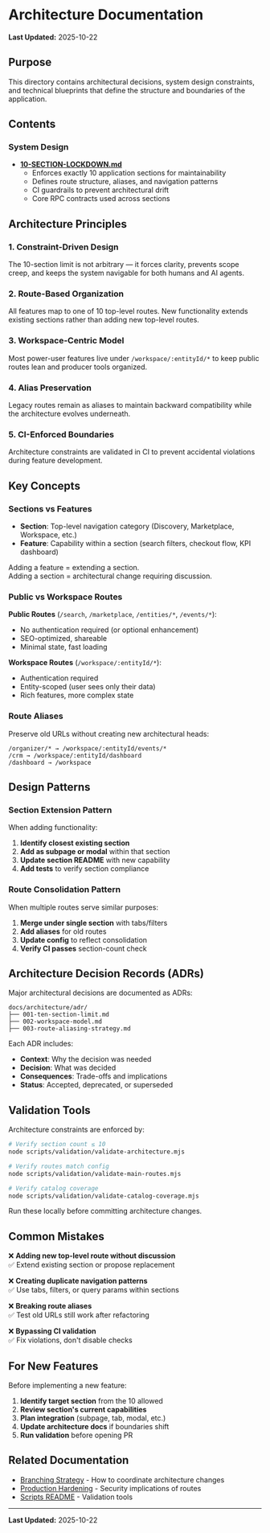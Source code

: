 # Architecture Documentation

**Last Updated:** 2025-10-22

## Purpose

This directory contains architectural decisions, system design constraints, and technical blueprints that define the structure and boundaries of the application.

## Contents

### System Design

- **[10-SECTION-LOCKDOWN.md](./10-SECTION-LOCKDOWN.md)**
  - Enforces exactly 10 application sections for maintainability
  - Defines route structure, aliases, and navigation patterns
  - CI guardrails to prevent architectural drift
  - Core RPC contracts used across sections

## Architecture Principles

### 1. Constraint-Driven Design
The 10-section limit is not arbitrary — it forces clarity, prevents scope creep, and keeps the system navigable for both humans and AI agents.

### 2. Route-Based Organization
All features map to one of 10 top-level routes. New functionality extends existing sections rather than adding new top-level routes.

### 3. Workspace-Centric Model
Most power-user features live under `/workspace/:entityId/*` to keep public routes lean and producer tools organized.

### 4. Alias Preservation
Legacy routes remain as aliases to maintain backward compatibility while the architecture evolves underneath.

### 5. CI-Enforced Boundaries
Architecture constraints are validated in CI to prevent accidental violations during feature development.

## Key Concepts

### Sections vs Features
- **Section**: Top-level navigation category (Discovery, Marketplace, Workspace, etc.)
- **Feature**: Capability within a section (search filters, checkout flow, KPI dashboard)

Adding a feature = extending a section.  
Adding a section = architectural change requiring discussion.

### Public vs Workspace Routes

**Public Routes** (`/search`, `/marketplace`, `/entities/*`, `/events/*`):
- No authentication required (or optional enhancement)
- SEO-optimized, shareable
- Minimal state, fast loading

**Workspace Routes** (`/workspace/:entityId/*`):
- Authentication required
- Entity-scoped (user sees only their data)
- Rich features, more complex state

### Route Aliases
Preserve old URLs without creating new architectural heads:
```
/organizer/* → /workspace/:entityId/events/*
/crm → /workspace/:entityId/dashboard
/dashboard → /workspace
```

## Design Patterns

### Section Extension Pattern
When adding functionality:

1. **Identify closest existing section**
2. **Add as subpage or modal** within that section
3. **Update section README** with new capability
4. **Add tests** to verify section compliance

### Route Consolidation Pattern
When multiple routes serve similar purposes:

1. **Merge under single section** with tabs/filters
2. **Add aliases** for old routes
3. **Update config** to reflect consolidation
4. **Verify CI passes** section-count check

## Architecture Decision Records (ADRs)

Major architectural decisions are documented as ADRs:

```
docs/architecture/adr/
├── 001-ten-section-limit.md
├── 002-workspace-model.md
├── 003-route-aliasing-strategy.md
```

Each ADR includes:
- **Context**: Why the decision was needed
- **Decision**: What was decided
- **Consequences**: Trade-offs and implications
- **Status**: Accepted, deprecated, or superseded

## Validation Tools

Architecture constraints are enforced by:

```bash
# Verify section count ≤ 10
node scripts/validation/validate-architecture.mjs

# Verify routes match config
node scripts/validation/validate-main-routes.mjs

# Verify catalog coverage
node scripts/validation/validate-catalog-coverage.mjs
```

Run these locally before committing architecture changes.

## Common Mistakes

❌ **Adding new top-level route without discussion**  
✅ Extend existing section or propose replacement

❌ **Creating duplicate navigation patterns**  
✅ Use tabs, filters, or query params within sections

❌ **Breaking route aliases**  
✅ Test old URLs still work after refactoring

❌ **Bypassing CI validation**  
✅ Fix violations, don't disable checks

## For New Features

Before implementing a new feature:

1. **Identify target section** from the 10 allowed
2. **Review section's current capabilities**
3. **Plan integration** (subpage, tab, modal, etc.)
4. **Update architecture docs** if boundaries shift
5. **Run validation** before opening PR

## Related Documentation

- [Branching Strategy](../processes/BRANCHING_STRATEGY.md) - How to coordinate architecture changes
- [Production Hardening](../production/PRODUCTION_HARDENING.md) - Security implications of routes
- [Scripts README](../../scripts/README.md) - Validation tools

---

**Last Updated:** 2025-10-22
